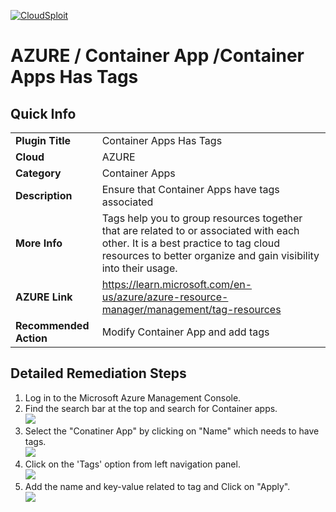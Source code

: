 [![CloudSploit](https://cloudsploit.com/img/logo-new-big-text-100.png "CloudSploit")](https://cloudsploit.com)

# AZURE / Container App /Container Apps Has Tags 

## Quick Info

| | |
|-|-|
| **Plugin Title** | Container Apps Has Tags |
| **Cloud** | AZURE |
| **Category** | Container Apps |
| **Description** | Ensure that Container Apps have tags associated |
| **More Info** | Tags help you to group resources together that are related to or associated with each other. It is a best practice to tag cloud resources to better organize and gain visibility into their usage. |
| **AZURE Link** | https://learn.microsoft.com/en-us/azure/azure-resource-manager/management/tag-resources |
| **Recommended Action** | Modify Container App and add tags |

## Detailed Remediation Steps
1. Log in to the Microsoft Azure Management Console.
2. Find the search bar at the top and search for Container apps. </br> <img src="/resources/azure/containerapp/container-app-has-tags/step2.png"/>
3. Select the "Conatiner App" by clicking on "Name" which needs to have tags.</br> <img src="/resources/azure/container-app/containerapp-has-tags/step2.png"/>
4. Click on the 'Tags' option from left navigation panel.</br> <img src="/resources/azure/containerapp/container-app-has-tags/step4.png"/>
5. Add the name and key-value related to tag and Click on "Apply".</br> <img src="/resources/azure/containerapp/container-app-has-tags/step5.png"/>